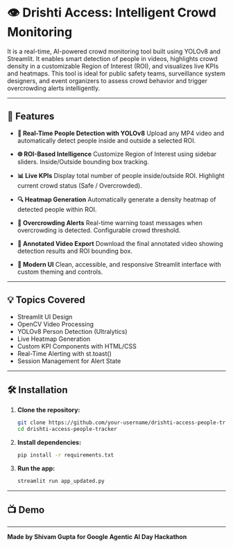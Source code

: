 # 👁️ Drishti Access: Intelligent Crowd Monitoring
It is a real-time, AI-powered crowd monitoring tool built using YOLOv8 and Streamlit. It enables smart detection of people in videos, highlights crowd density in a customizable Region of Interest (ROI), and visualizes live KPIs and heatmaps. This tool is ideal for public safety teams, surveillance system designers, and event organizers to assess crowd behavior and trigger overcrowding alerts intelligently.

---

## 🚀 Features

- **🧠 Real-Time People Detection with YOLOv8**
  Upload any MP4 video and automatically detect people inside and outside a selected ROI.

- **🌐 ROI-Based Intelligence**
  Customize Region of Interest using sidebar sliders.
  Inside/Outside bounding box tracking.

- **📊 Live KPIs**
  Display total number of people inside/outside ROI.
  Highlight current crowd status (Safe / Overcrowded).

- **🔍 Heatmap Generation**
  Automatically generate a density heatmap of detected people within ROI.

- **🚨 Overcrowding Alerts**
  Real-time warning toast messages when overcrowding is detected.
  Configurable crowd threshold.

- **🔹 Annotated Video Export**
  Download the final annotated video showing detection results and ROI bounding box.

- **📅 Modern UI**
  Clean, accessible, and responsive Streamlit interface with custom theming and controls.

---

## 💡 Topics Covered

- Streamlit UI Design
- OpenCV Video Processing
- YOLOv8 Person Detection (Ultralytics)
- Live Heatmap Generation
- Custom KPI Components with HTML/CSS
- Real-Time Alerting with st.toast()
- Session Management for Alert State

---

## 🛠️ Installation

1. **Clone the repository:**
   ```bash
   git clone https://github.com/your-username/drishti-access-people-tracker.git
   cd drishti-access-people-tracker

2. **Install dependencies:**
    ```bash
    pip install -r requirements.txt

3. **Run the app:**
    ```bash
    streamlit run app_updated.py

---
## 📺 Demo

---
**Made by Shivam Gupta for Google Agentic AI Day Hackathon**
